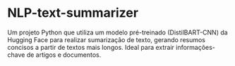 # NLP-text-summarizer
Um projeto Python que utiliza um modelo pré-treinado (DistilBART-CNN) da Hugging Face para realizar sumarização de texto, gerando resumos concisos a partir de textos mais longos. Ideal para extrair informações-chave de artigos e documentos.
